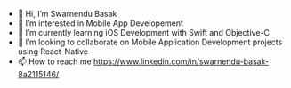 - 👋 Hi, I’m Swarnendu Basak
- 👀 I’m interested in Mobile App Developement
- 🌱 I’m currently learning iOS Development with Swift and Objective-C
- 💞️ I’m looking to collaborate on Mobile Application Development projects using React-Native
- 📫 How to reach me https://www.linkedin.com/in/swarnendu-basak-8a2115146/

<!---
OtakuKvothe/OtakuKvothe is a ✨ special ✨ repository because its `README.md` (this file) appears on your GitHub profile.
You can click the Preview link to take a look at your changes.
--->
